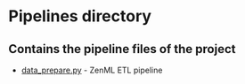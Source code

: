 # Pipelines directory
## Contains the pipeline files of the project

- [data_prepare.py](data_prepare.py) - ZenML ETL pipeline 